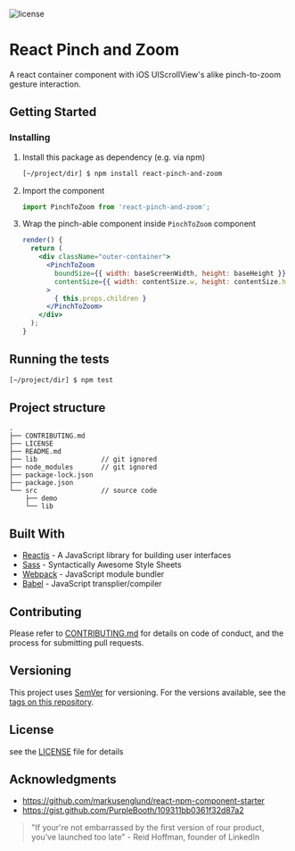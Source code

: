 
![license](https://img.shields.io/github/license/mashape/apistatus.svg?style=flat-square)

# React Pinch and Zoom

A react container component with iOS UIScrollView's alike pinch-to-zoom gesture interaction.

## Getting Started

<!-- TODO: -->

<!-- ### Prerequisites -->

### Installing

1. Install this package as dependency (e.g. via npm)

    ```sh
    [~/project/dir] $ npm install react-pinch-and-zoom
    ```

1. Import the component

    ```jsx
    import PinchToZoom from 'react-pinch-and-zoom';
    ```
1. Wrap the pinch-able component inside `PinchToZoom` component

    ```jsx
    render() {
      return (
        <div className="outer-container">
          <PinchToZoom
            boundSize={{ width: baseScreenWidth, height: baseHeight }}
            contentSize={{ width: contentSize.w, height: contentSize.h }}
          > 
            { this.props.children } 
          </PinchToZoom>
        </div>
      );
    }
    ```

## Running the tests

```sh
[~/project/dir] $ npm test
```

## Project structure

```
.
├── CONTRIBUTING.md
├── LICENSE
├── README.md
├── lib                // git ignored
├── node_modules       // git ignored
├── package-lock.json
├── package.json
└── src                // source code
    ├── demo
    └── lib
```

## Built With

* [Reactjs](https://reactjs.org/) - A JavaScript library for building user interfaces
* [Sass](https://sass-lang.com/) - Syntactically Awesome Style Sheets
* [Webpack](https://webpack.js.org/) - JavaScript module bundler
* [Babel](http://babeljs.io/) - JavaScript transplier/compiler

## Contributing

Please refer to [CONTRIBUTING.md](CONTRIBUTING.md) for details on code of conduct, and the process for submitting pull requests.

## Versioning

This project uses [SemVer](http://semver.org/) for versioning. For the versions available, see the [tags on this repository](https://github.com/conradlo/react-pinch-and-zoom/tags). 

## License

see the [LICENSE](LICENSE) file for details

## Acknowledgments

* https://github.com/markusenglund/react-npm-component-starter
* https://gist.github.com/PurpleBooth/109311bb0361f32d87a2

> "If your're not embarrassed by the first version of rour product, you’ve launched too late" - Reid Hoffman, founder of LinkedIn